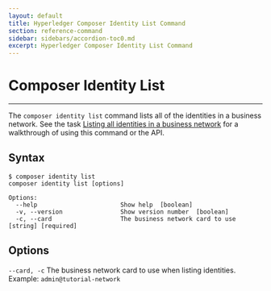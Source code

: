 ```yaml
---
layout: default
title: Hyperledger Composer Identity List Command
section: reference-command
sidebar: sidebars/accordion-toc0.md
excerpt: Hyperledger Composer Identity List Command
---
```


# Composer Identity List

---

The `composer identity list` command lists all of the identities in a business network.
See the task [Listing all identities in a business network](../managing/identity-list.html)
for a walkthrough of using this command or the API.

## Syntax

```
$ composer identity list
composer identity list [options]

Options:
  --help                       Show help  [boolean]
  -v, --version                Show version number  [boolean]
  -c, --card                   The business network card to use [string] [required]
```

## Options

`--card, -c`
The business network card to use when listing identities.
Example: `admin@tutorial-network`
